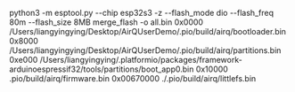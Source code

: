 python3 -m esptool.py --chip esp32s3 -z --flash_mode dio --flash_freq 80m --flash_size 8MB merge_flash -o all.bin 0x0000 /Users/liangyingying/Desktop/AirQUserDemo/.pio/build/airq/bootloader.bin 0x8000 /Users/liangyingying/Desktop/AirQUserDemo/.pio/build/airq/partitions.bin 0xe000 /Users/liangyingying/.platformio/packages/framework-arduinoespressif32/tools/partitions/boot_app0.bin 0x10000 .pio/build/airq/firmware.bin 0x00670000 ./.pio/build/airq/littlefs.bin